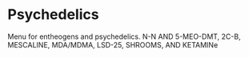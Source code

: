 # Psychedelics
Menu for entheogens and psychedelics. N-N AND 5-MEO-DMT, 2C-B, MESCALINE, MDA/MDMA, LSD-25, SHROOMS, AND KETAMINe

